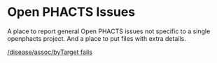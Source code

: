 # Open PHACTS Issues

A place to report general Open PHACTS issues not specific to a single openphacts project.  And a place to put files with extra details.
 
 [/disease/assoc/byTarget fails](api/disease-assoc-target.md)
